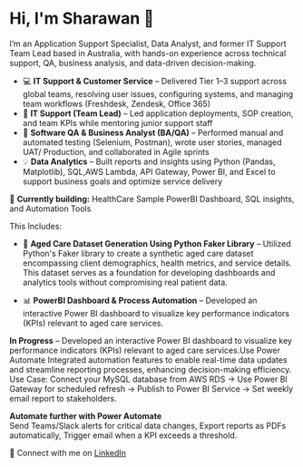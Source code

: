 # Hi, I'm Sharawan 👋

I’m an Application Support Specialist, Data Analyst, and former IT Support Team Lead based in Australia, with hands-on experience across technical support, QA, business analysis, and data-driven decision-making.

- 💻 **IT Support & Customer Service** – Delivered Tier 1–3 support across global teams, resolving user issues, configuring systems, and managing team workflows (Freshdesk, Zendesk, Office 365)
- 🧩 **IT Support (Team Lead)** – Led application deployments, SOP creation, and team KPIs while mentoring junior support staff
- 🧪 **Software QA & Business Analyst (BA/QA)** – Performed manual and automated testing (Selenium, Postman), wrote user stories, managed UAT/ Production, and collaborated in Agile sprints
- 💡 **Data Analytics** – Built reports and insights using Python (Pandas, Matplotlib), SQL,AWS Lambda, API Gateway, Power BI, and Excel to support business goals and optimize service delivery


🚀 **Currently building:** 
HealthCare Sample PowerBI Dashboard, SQL insights, and Automation Tools

This Includes:
- 🧠 **Aged Care Dataset Generation Using Python Faker Library** – Utilized Python's Faker library to create a synthetic aged care dataset encompassing client demographics, health metrics, and service details. This dataset serves as a foundation for developing dashboards and analytics tools without compromising real patient data. ​


- 📊 **PowerBI Dashboard & Process Automation** – Developed an interactive Power BI dashboard to visualize key performance indicators (KPIs) relevant to aged care services.

**In Progress** – Developed an interactive Power BI dashboard to visualize key performance indicators (KPIs) relevant to aged care services.Use Power Automate Integrated automation features to enable real-time data updates and streamline reporting processes, enhancing decision-making efficiency.
Use Case: Connect your MySQL database from AWS RDS → Use Power BI Gateway for scheduled refresh → Publish to Power BI Service → Set weekly email report to stakeholders.

**Automate further with Power Automate**  
Send Teams/Slack alerts for critical data changes,
Export reports as PDFs automatically,
Trigger email when a KPI exceeds a threshold.

🔗 Connect with me on [LinkedIn](https://www.linkedin.com/in/sharawan-thapa-6aa108123)

